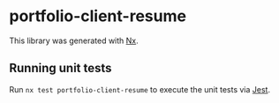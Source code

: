 # portfolio-client-resume

This library was generated with [Nx](https://nx.dev).

## Running unit tests

Run `nx test portfolio-client-resume` to execute the unit tests via [Jest](https://jestjs.io).
